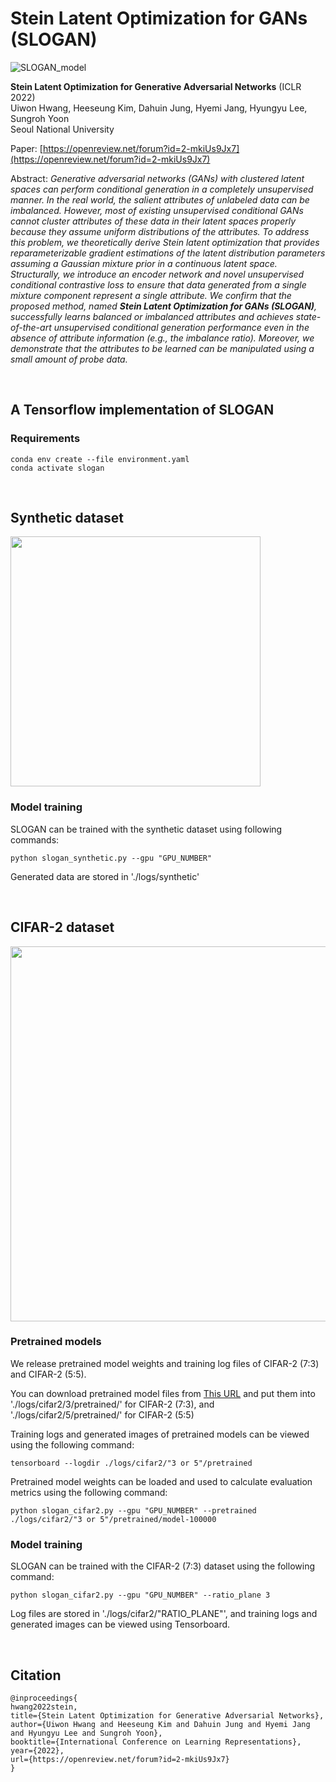 # Stein Latent Optimization for GANs (SLOGAN)

![SLOGAN_model](https://user-images.githubusercontent.com/25117385/153810087-17833971-a2dd-4a6a-b8a4-d8d28a8f3ed0.PNG)

**Stein Latent Optimization for Generative Adversarial Networks** (ICLR 2022) <br>
Uiwon Hwang, Heeseung Kim, Dahuin Jung, Hyemi Jang, Hyungyu Lee, Sungroh Yoon <br>
Seoul National University

Paper: [https://openreview.net/forum?id=2-mkiUs9Jx7](https://openreview.net/forum?id=2-mkiUs9Jx7)

Abstract: _Generative adversarial networks (GANs) with clustered latent spaces can perform conditional generation in a completely unsupervised manner. In the real world, the salient attributes of unlabeled data can be imbalanced. However, most of existing unsupervised conditional GANs cannot cluster attributes of these data in their latent spaces properly because they assume uniform distributions of the attributes. To address this problem, we theoretically derive Stein latent optimization that provides reparameterizable gradient estimations of the latent distribution parameters assuming a Gaussian mixture prior in a continuous latent space. Structurally, we introduce an encoder network and novel unsupervised conditional contrastive loss to ensure that data generated from a single mixture component represent a single attribute. We confirm that the proposed method, named **Stein Latent Optimization for GANs (SLOGAN)**, successfully learns balanced or imbalanced attributes and achieves state-of-the-art unsupervised conditional generation performance even in the absence of attribute information (e.g., the imbalance ratio). Moreover, we demonstrate that the attributes to be learned can be manipulated using a small amount of probe data._

<!-- This is a Tensorflow implementation of "Stein Latent Optimization for Generative Adversarial Networks" accepted at ICLR 2022 ([paper](https://openreview.net/forum?id=2-mkiUs9Jx7)).
Uiwon Hwang, Heeseung Kim, Dahuin Jung, Hyemi Jang, Hyungyu Lee, Sungroh Yoon. “[Stein Latent Optimization for Generative Adversarial Networks.](https://openreview.net/forum?id=2-mkiUs9Jx7)” International Conference on Learning Representations (ICLR), 2022 -->

<br />

## A Tensorflow implementation of SLOGAN

### Requirements

    conda env create --file environment.yaml
    conda activate slogan

<br />

## Synthetic dataset

<img src="https://user-images.githubusercontent.com/85322658/120757216-36f24c00-c54b-11eb-8b73-415f88ef5ab3.gif" width="400">


### Model training

SLOGAN can be trained with the synthetic dataset using following commands:

    python slogan_synthetic.py --gpu "GPU_NUMBER"

Generated data are stored in './logs/synthetic'


<br />

## CIFAR-2 dataset

<img src="https://user-images.githubusercontent.com/85322658/120780612-4087ae00-c563-11eb-87ef-642eb8453099.png" width="600">


### Pretrained models

We release pretrained model weights and training log files of CIFAR-2 (7:3) and CIFAR-2 (5:5).

You can download pretrained model files from [This URL](https://drive.google.com/drive/folders/1WAFfHpXM-YdywH2PkZyptv9jetcINsFk?usp=sharing) and put them into './logs/cifar2/3/pretrained/' for CIFAR-2 (7:3), and './logs/cifar2/5/pretrained/' for CIFAR-2 (5:5)

Training logs and generated images of pretrained models can be viewed using the following command:
    
    tensorboard --logdir ./logs/cifar2/"3 or 5"/pretrained

Pretrained model weights can be loaded and used to calculate evaluation metrics using the following command:

    python slogan_cifar2.py --gpu "GPU_NUMBER" --pretrained ./logs/cifar2/"3 or 5"/pretrained/model-100000


### Model training

SLOGAN can be trained with the CIFAR-2 (7:3) dataset using the following command:

    python slogan_cifar2.py --gpu "GPU_NUMBER" --ratio_plane 3
   
Log files are stored in './logs/cifar2/"RATIO_PLANE"', and training logs and generated images can be viewed using Tensorboard.

<br />

## Citation 
    @inproceedings{
    hwang2022stein,
    title={Stein Latent Optimization for Generative Adversarial Networks},
    author={Uiwon Hwang and Heeseung Kim and Dahuin Jung and Hyemi Jang and Hyungyu Lee and Sungroh Yoon},
    booktitle={International Conference on Learning Representations},
    year={2022},
    url={https://openreview.net/forum?id=2-mkiUs9Jx7}
    }
